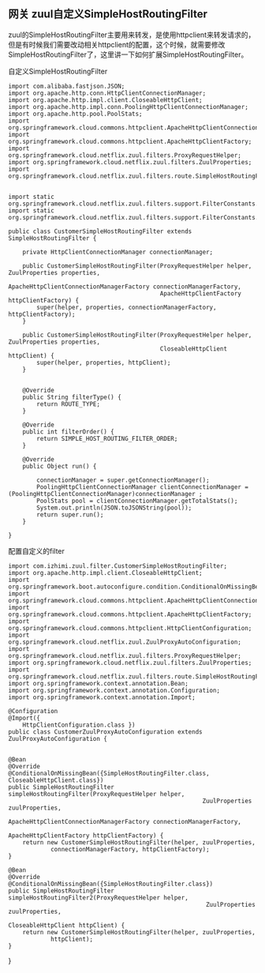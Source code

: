 ## 网关 zuul自定义SimpleHostRoutingFilter
zuul的SimpleHostRoutingFilter主要用来转发，是使用httpclient来转发请求的，但是有时候我们需要改动相关httpclient的配置，这个时候，就需要修改SimpleHostRoutingFilter了，这里讲一下如何扩展SimpleHostRoutingFilter。



自定义SimpleHostRoutingFilter    
    
    
    
    import com.alibaba.fastjson.JSON;
    import org.apache.http.conn.HttpClientConnectionManager;
    import org.apache.http.impl.client.CloseableHttpClient;
    import org.apache.http.impl.conn.PoolingHttpClientConnectionManager;
    import org.apache.http.pool.PoolStats;
    import org.springframework.cloud.commons.httpclient.ApacheHttpClientConnectionManagerFactory;
    import org.springframework.cloud.commons.httpclient.ApacheHttpClientFactory;
    import org.springframework.cloud.netflix.zuul.filters.ProxyRequestHelper;
    import org.springframework.cloud.netflix.zuul.filters.ZuulProperties;
    import org.springframework.cloud.netflix.zuul.filters.route.SimpleHostRoutingFilter;
    
    
    import static org.springframework.cloud.netflix.zuul.filters.support.FilterConstants.ROUTE_TYPE;
    import static org.springframework.cloud.netflix.zuul.filters.support.FilterConstants.SIMPLE_HOST_ROUTING_FILTER_ORDER;
    
    public class CustomerSimpleHostRoutingFilter extends SimpleHostRoutingFilter {
    
        private HttpClientConnectionManager connectionManager;
    
        public CustomerSimpleHostRoutingFilter(ProxyRequestHelper helper, ZuulProperties properties,
                                               ApacheHttpClientConnectionManagerFactory connectionManagerFactory,
                                               ApacheHttpClientFactory httpClientFactory) {
            super(helper, properties, connectionManagerFactory, httpClientFactory);
        }
    
        public CustomerSimpleHostRoutingFilter(ProxyRequestHelper helper, ZuulProperties properties,
                                               CloseableHttpClient httpClient) {
            super(helper, properties, httpClient);
        }
    
    
        @Override
        public String filterType() {
            return ROUTE_TYPE;
        }
    
        @Override
        public int filterOrder() {
            return SIMPLE_HOST_ROUTING_FILTER_ORDER;
        }
    
        @Override
        public Object run() {
    
            connectionManager = super.getConnectionManager();
            PoolingHttpClientConnectionManager clientConnectionManager = (PoolingHttpClientConnectionManager)connectionManager ;
            PoolStats pool = clientConnectionManager.getTotalStats();
            System.out.println(JSON.toJSONString(pool));
            return super.run();
        }
    
    }


配置自定义的filter
       
    
        
    import com.izhimi.zuul.filter.CustomerSimpleHostRoutingFilter;
    import org.apache.http.impl.client.CloseableHttpClient;
    import org.springframework.boot.autoconfigure.condition.ConditionalOnMissingBean;
    import org.springframework.cloud.commons.httpclient.ApacheHttpClientConnectionManagerFactory;
    import org.springframework.cloud.commons.httpclient.ApacheHttpClientFactory;
    import org.springframework.cloud.commons.httpclient.HttpClientConfiguration;
    import org.springframework.cloud.netflix.zuul.ZuulProxyAutoConfiguration;
    import org.springframework.cloud.netflix.zuul.filters.ProxyRequestHelper;
    import org.springframework.cloud.netflix.zuul.filters.ZuulProperties;
    import org.springframework.cloud.netflix.zuul.filters.route.SimpleHostRoutingFilter;
    import org.springframework.context.annotation.Bean;
    import org.springframework.context.annotation.Configuration;
    import org.springframework.context.annotation.Import;

    @Configuration
    @Import({
        HttpClientConfiguration.class })
    public class CustomerZuulProxyAutoConfiguration extends ZuulProxyAutoConfiguration {


    @Bean
    @Override
    @ConditionalOnMissingBean({SimpleHostRoutingFilter.class, CloseableHttpClient.class})
    public SimpleHostRoutingFilter simpleHostRoutingFilter(ProxyRequestHelper helper,
                                                           ZuulProperties zuulProperties,
                                                           ApacheHttpClientConnectionManagerFactory connectionManagerFactory,
                                                           ApacheHttpClientFactory httpClientFactory) {
        return new CustomerSimpleHostRoutingFilter(helper, zuulProperties,
                connectionManagerFactory, httpClientFactory);
    }

    @Bean
    @Override
    @ConditionalOnMissingBean({SimpleHostRoutingFilter.class})
    public SimpleHostRoutingFilter simpleHostRoutingFilter2(ProxyRequestHelper helper,
                                                            ZuulProperties zuulProperties,
                                                            CloseableHttpClient httpClient) {
        return new CustomerSimpleHostRoutingFilter(helper, zuulProperties,
                httpClient);
    }

}

